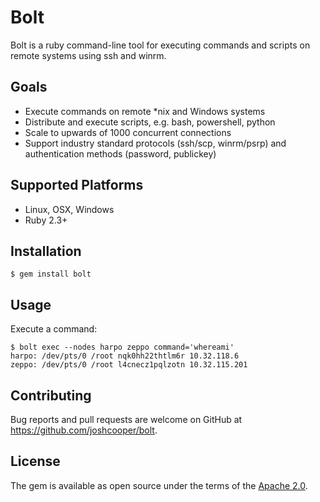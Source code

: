 # Bolt

Bolt is a ruby command-line tool for executing commands and scripts on remote
systems using ssh and winrm.

## Goals

* Execute commands on remote *nix and Windows systems
* Distribute and execute scripts, e.g. bash, powershell, python
* Scale to upwards of 1000 concurrent connections
* Support industry standard protocols (ssh/scp, winrm/psrp) and authentication
  methods (password, publickey)

## Supported Platforms

* Linux, OSX, Windows
* Ruby 2.3+

## Installation

    $ gem install bolt

## Usage

Execute a command:

    $ bolt exec --nodes harpo zeppo command='whereami'
    harpo: /dev/pts/0 /root nqk0hh22thtlm6r 10.32.118.6
    zeppo: /dev/pts/0 /root l4cnecz1pqlzotn 10.32.115.201


## Contributing

Bug reports and pull requests are welcome on GitHub at https://github.com/joshcooper/bolt.


## License

The gem is available as open source under the terms of the [Apache 2.0](https://www.apache.org/licenses/LICENSE-2.0).

